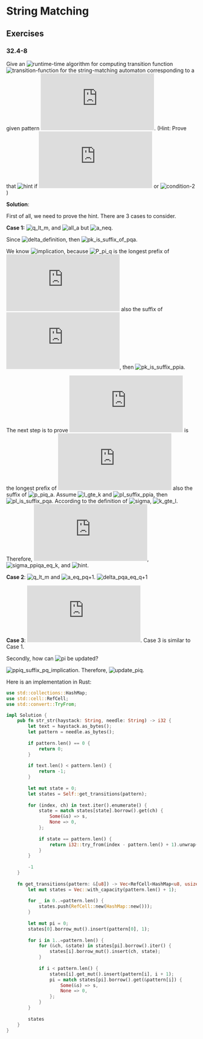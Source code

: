 # String Matching

## Exercises

### 32.4-8

Give an ![runtime][O \left( m \Sigma \right)]-time algorithm for computing transition function ![transition-function][\delta]
for the string-matching automaton corresponding to a given pattern ![pattern][P]. (Hint: Prove that ![hint][\delta \left( q, a \right) = \delta \left( \pi \left\[ q \right\], a \right)]
if ![condition-1][q = m] or ![condition-2][P \left\[ q + 1 \right\] \neq a])

**Solution**:

First of all, we need to prove the hint. There are 3 cases to consider.

**Case 1:** ![q_lt_m][q < m], and ![all_a][\forall a \in \Sigma] but ![a_neq][a \neq P \left\[ q + 1 \right\]].

Since ![delta_definition][\delta \left\( q, a \right\) = \sigma \left\( P_q a \right\) = k], then ![pk_is_suffix_of_pqa][P_k \sqsupset P_q a].

We know ![implication][P_{\pi \left\[ q \right\]} \sqsupset P_q \Rightarrow P_{\pi \left\[ q \right\]} a \sqsupset P_q a], because
![P_pi_q][P_{\pi \left\[ q \right\]}] is the longest prefix of ![P][P] also the suffix of ![P_q][P_q],
then ![pk_is_suffix_ppia][P_k \sqsupset P_{\pi \left\[ q \right\]} a].

The next step is to prove ![P_k][P_k] is the longest prefix of ![P][P] also the suffix of ![p_piq_a][P_{\pi \left\[ q \right\]} a].
Assume ![l_gte_k][l >= k] and ![pl_suffix_ppia][P_l \sqsupset P_{\pi \left\[ q \right\]} a], then ![pl_is_suffix_pqa][P_l \sqsupset P_q a].
According to the definition of ![sigma][\sigma], ![k_gte_l][k >= l]. Therefore, ![l_eq_k][l = k],
![sigma_ppiqa_eq_k][\sigma \left( P_{\pi \left\[ q \right\]} a \right) = k], and ![hint][\delta \left( q, a \right) = \delta \left( \pi \left\[ q \right\], a \right)].

**Case 2**: ![q_lt_m][q < m] and ![a_eq_pq+1][a = P \left\[ q + 1 \right\]]. ![delta_pqa_eq_q+1][\delta \left( P_q, a \right) = q + 1]

**Case 3**: ![q_eq_m][q = m]. Case 3 is similar to Case 1.

Secondly, how can ![pi][\pi] be updated?

![ppiq_suffix_pq_implication][P_{\pi \left\[ q \right\]} \sqsupset P_q \Rightarrow P_{\pi \left\[ q \right\]} P \left\[ q + 1 \right\] \sqsupset P_q P \left\[ q + 1 \right\]].
Therefore, ![update_piq][\pi \left\[ q + 1 \right\] = \delta \left( \pi \left\[ q \right\], P \left\[ q + 1 \right\] \right)].

[O \left( m \Sigma \right)]: http://latex.codecogs.com/svg.latex?O&space;\left(&space;m&space;\Sigma&space;\right) "O \left( m \Sigma \right)"
[\delta]: http://latex.codecogs.com/svg.latex?\delta "http://latex.codecogs.com/svg.latex?\delta"
[\delta \left( q, a \right) = \delta \left( \pi \left\[ q \right\], a \right)]: http://latex.codecogs.com/svg.latex?\delta&space;\left(&space;q,&space;a&space;\right)&space;=&space;\delta&space;\left(&space;\pi&space;\left[&space;q&space;\right],&space;a&space;\right) "http://latex.codecogs.com/svg.latex?\delta \left( q, a \right) = \delta \left( \pi \left[ q \right], a \right)"
[q = m]: http://latex.codecogs.com/svg.latex?q&space;=&space;m "http://latex.codecogs.com/svg.latex?q = m"
[P \left\[ q + 1 \right\] \neq a]: http://latex.codecogs.com/svg.latex?P&space;\left&space;[&space;q&space;&plus;&space;1&space;\right&space;]&space;\neq&space;a "http://latex.codecogs.com/svg.latex?P \left[ q + 1 \right] \neq a"
[q < m]: http://latex.codecogs.com/svg.latex?q&space;<&space;m "http://latex.codecogs.com/svg.latex?q < m"
[\forall a \in \Sigma]: http://latex.codecogs.com/svg.latex?\forall&space;a&space;\in&space;\Sigma "http://latex.codecogs.com/svg.latex?\forall a \in \Sigma"
[a \neq P \left\[ q + 1 \right\]]: http://latex.codecogs.com/svg.latex?a&space;\neq&space;P&space;\left&space;[&space;q&space;&plus;&space;1&space;\right&space;] "http://latex.codecogs.com/svg.latex?a \neq P \left [ q + 1 \right ]"
[P]: http://latex.codecogs.com/svg.latex?P "http://latex.codecogs.com/svg.latex?P"
[\delta \left\( q, a \right\) = \sigma \left\( P_q a \right\) = k]: http://latex.codecogs.com/svg.latex?\delta&space;\left(&space;q,&space;a&space;\right)&space;=&space;\sigma&space;\left(&space;P_q&space;a&space;\right)&space;=&space;k "http://latex.codecogs.com/svg.latex?\delta \left( q, a \right) = \sigma \left( P_q a \right) = k"
[P_k \sqsupset P_q a]: http://latex.codecogs.com/svg.latex?P_k&space;\sqsupset&space;P_q&space;a "http://latex.codecogs.com/svg.latex?P_k \sqsupset P_q a"
[P_{\pi \left\[ q \right\]} \sqsupset P_q \Rightarrow P_{\pi \left\[ q \right\]} a \sqsupset P_q a]: http://latex.codecogs.com/svg.latex?P_{\pi&space;\left[&space;q&space;\right]}&space;\sqsupset&space;P_q&space;\Rightarrow&space;P_{\pi&space;\left[&space;q&space;\right]}&space;a&space;\sqsupset&space;P_q&space;a "http://latex.codecogs.com/svg.latex?P_{\pi \left[ q \right]} \sqsupset P_q \Rightarrow P_{\pi \left[ q \right]} a \sqsupset P_q a"
[P_{\pi \left\[ q \right\]}]: http://latex.codecogs.com/svg.latex?P_{\pi&space;\left[&space;q&space;\right]} "http://latex.codecogs.com/svg.latex?P_{\pi \left[ q \right]}"
[P_q]: http://latex.codecogs.com/svg.latex?P_q "http://latex.codecogs.com/svg.latex?P_q"
[P_k \sqsupset P_{\pi \left\[ q \right\]} a]: http://latex.codecogs.com/svg.latex?P_k&space;\sqsupset&space;P_{\pi&space;\left[&space;q&space;\right]}&space;a "http://latex.codecogs.com/svg.latex?P_k \sqsupset P_{\pi \left[ q \right]} a"
[P_k]: http://latex.codecogs.com/svg.latex?P_k "http://latex.codecogs.com/svg.latex?P_k"
[P_{\pi \left\[ q \right\]} a]: http://latex.codecogs.com/svg.latex?P_{\pi&space;\left\[&space;q&space;\right\]}&space;a "http://latex.codecogs.com/svg.latex?P_{\pi \left\[ q \right\]} a"
[l >= k]: http://latex.codecogs.com/svg.latex?l&space;>=&space;k "http://latex.codecogs.com/svg.latex?l >= k"
[P_l \sqsupset P_{\pi \left\[ q \right\]} a]: http://latex.codecogs.com/svg.latex?P_l&space;\sqsupset&space;P_{\pi&space;\left\[&space;q&space;\right\]}&space;a "http://latex.codecogs.com/svg.latex?P_l \sqsupset P_{\pi \left\[ q \right\]} a"
[P_l \sqsupset P_q a]: http://latex.codecogs.com/svg.latex?P_l&space;\sqsupset&space;P_q&space;a "http://latex.codecogs.com/svg.latex?P_l \sqsupset P_q a"
[\sigma]: http://latex.codecogs.com/svg.latex?\sigma "http://latex.codecogs.com/svg.latex?\sigma"
[k >= l]: http://latex.codecogs.com/svg.latex?k&space;>=&space;l "http://latex.codecogs.com/svg.latex?k >= l"
[l = k]: http://latex.codecogs.com/svg.latex?l&space;=&space;k "http://latex.codecogs.com/svg.latex?l = k"
[\sigma \left( P_{\pi \left\[ q \right\]} a \right) = k]: http://latex.codecogs.com/svg.latex?\sigma&space;\left(&space;P_{\pi&space;\left\[&space;q&space;\right\]}&space;a&space;\right)&space;=&space;k "http://latex.codecogs.com/svg.latex?\sigma \left( P_{\pi \left\[ q \right\]} a \right) = k"
[a = P \left\[ q + 1 \right\]]: http://latex.codecogs.com/svg.latex?a&space;=&space;P&space;\left\[&space;q&space;&plus;&space;1&space;\right\] "http://latex.codecogs.com/svg.latex?a = P \left\[ q + 1 \right\]"
[\delta \left( P_q, a \right) = q + 1]: http://latex.codecogs.com/svg.latex?\delta&space;\left(&space;P_q,&space;a&space;\right)&space;=&space;q&space;&plus;&space;1 "http://latex.codecogs.com/svg.latex?\delta \left( P_q, a \right) = q + 1"
[\pi]: http://latex.codecogs.com/svg.latex?\pi "http://latex.codecogs.com/svg.latex?\pi"
[P_{\pi \left\[ q \right\]} \sqsupset P_q \Rightarrow P_{\pi \left\[ q \right\]} P \left\[ q + 1 \right\] \sqsupset P_q P \left\[ q + 1 \right\]]: http://latex.codecogs.com/svg.latex?P_{\pi&space;\left\[&space;q&space;\right\]}&space;\sqsupset&space;P_q&space;\Rightarrow&space;P_{\pi&space;\left\[&space;q&space;\right\]}&space;P&space;\left\[&space;q&space;&plus;&space;1&space;\right\]&space;\sqsupset&space;P_q&space;P&space;\left\[&space;q&space;&plus;&space;1&space;\right\] "http://latex.codecogs.com/svg.latex?P_{\pi \left\[ q \right\]} \sqsupset P_q \Rightarrow P_{\pi \left\[ q \right\]} P \left\[ q + 1 \right\] \sqsupset P_q P \left\[ q + 1 \right\]"
[\pi \left\[ q + 1 \right\] = \delta \left( \pi \left\[ q \right\], P \left\[ q + 1 \right\] \right)]: http://latex.codecogs.com/svg.latex?\pi&space;\left\[&space;q&space;&plus;&space;1&space;\right\]&space;=&space;\delta&space;\left(&space;\pi&space;\left\[&space;q&space;\right\],&space;P&space;\left\[&space;q&space;&plus;&space;1&space;\right\]&space;\right) "http://latex.codecogs.com/svg.latex?\pi \left\[ q + 1 \right\] = \delta \left( \pi \left\[ q \right\], P \left\[ q + 1 \right\] \right)"

Here is an implementation in Rust:

```Rust
use std::collections::HashMap;
use std::cell::RefCell;
use std::convert::TryFrom;

impl Solution {
    pub fn str_str(haystack: String, needle: String) -> i32 {
        let text = haystack.as_bytes();
        let pattern = needle.as_bytes();
        
        if pattern.len() == 0 {
            return 0;
        }
        
        if text.len() < pattern.len() {
            return -1;
        }
        
        let mut state = 0;
        let states = Self::get_transitions(pattern);
        
        for (index, ch) in text.iter().enumerate() {
            state = match states[state].borrow().get(ch) {
                Some(&s) => s,
                None => 0,
            };
            
            if state == pattern.len() {
                return i32::try_from(index - pattern.len() + 1).unwrap();
            }
        }
        
        -1
    }
    
    fn get_transitions(pattern: &[u8]) -> Vec<RefCell<HashMap<u8, usize>>> {
        let mut states = Vec::with_capacity(pattern.len() + 1);
        
        for _ in 0..=pattern.len() {
            states.push(RefCell::new(HashMap::new()));
        }
        
        let mut pi = 0;
        states[0].borrow_mut().insert(pattern[0], 1);
        
        for i in 1..=pattern.len() {
            for (&ch, &state) in states[pi].borrow().iter() {
                states[i].borrow_mut().insert(ch, state);
            }
            
            if i < pattern.len() {
                states[i].get_mut().insert(pattern[i], i + 1);
                pi = match states[pi].borrow().get(&pattern[i]) {
                    Some(&s) => s,
                    None => 0,
                };
            }
        }
        
        states
    }
}
```
